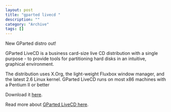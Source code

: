 ```yaml
--- 
layout: post 
title: "gparted livecd "
description: ""
category: "Archive"
tags: []
---  
```

<p>New GParted distro out!</p> <p>GParted LiveCD is a business card-size live CD distribution with a single purpose - to provide tools for partitioning hard disks in an intuitive, graphical environment.</p> <p>The distribution uses X.Org, the light-weight Fluxbox window manager, and the latest 2.6 Linux kernel. GParted LiveCD runs on most x86 machines with a Pentium II or better</p>
<p>Download it <a href="   http://gparted-livecd.tuxfamily.org/download.php">here</a>.</p> <p>Read more about <a href="http://gparted-livecd.tuxfamily.org/">GParted LiveCD here</a>.</p>